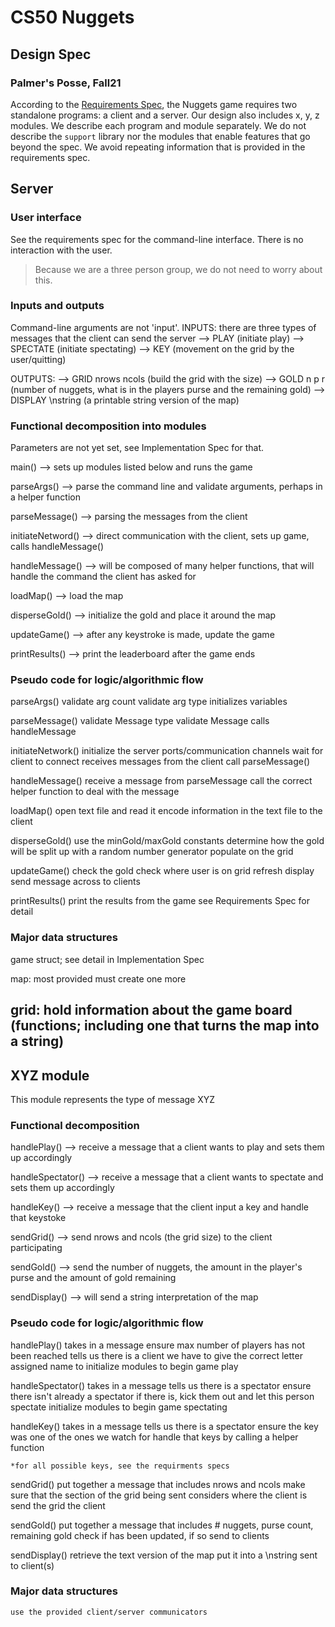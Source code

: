# CS50 Nuggets
## Design Spec
### Palmer's Posse, Fall21

According to the [Requirements Spec](REQUIREMENTS.md), the Nuggets game requires two standalone programs: a client and a server.
Our design also includes x, y, z modules.
We describe each program and module separately.
We do not describe the `support` library nor the modules that enable features that go beyond the spec.
We avoid repeating information that is provided in the requirements spec.
## Server
### User interface

See the requirements spec for the command-line interface. There is no interaction with the user.
> Because we are a three person group, we do not need to worry about this.

### Inputs and outputs
Command-line arguments are not 'input'.
INPUTS: there are three types of messages that the client can send the server
 --> PLAY (initiate play)
 --> SPECTATE (initiate spectating)
 --> KEY (movement on the grid by the user/quitting)

OUTPUTS:
 --> GRID nrows ncols (build the grid with the size)
 --> GOLD n p r (number of nuggets, what is in the players purse and the remaining gold)
 --> DISPLAY \nstring (a printable string version of the map)

### Functional decomposition into modules
Parameters are not yet set, see Implementation Spec for that.

main() --> sets up modules listed below and runs the game

parseArgs() --> parse the command line and validate arguments, perhaps in a helper function

parseMessage() --> parsing the messages from the client

initiateNetword() --> direct communication with the client, sets up game, calls handleMessage()

handleMessage() --> will be composed of many helper functions, that will handle the command the client has asked for

loadMap() --> load the map

disperseGold() --> initialize the gold and place it around the map

updateGame() --> after any keystroke is made, update the game

printResults() --> print the leaderboard after the game ends

 
### Pseudo code for logic/algorithmic flow

parseArgs()
	validate arg count
	validate arg type
	initializes variables
	
parseMessage() 
	validate Message type 
	validate Message
	calls handleMessage

initiateNetwork()
	initialize the server ports/communication channels
	wait for client to connect
		receives messages from the client
		call parseMessage()

handleMessage()
	receive a message from parseMessage
	call the correct helper function to deal with the message

loadMap()
	open text file and read it
	encode information in the text file to the client

disperseGold()
	use the minGold/maxGold constants
	determine how the gold will be split up with a random number generator 
	populate on the grid

updateGame()
	check the gold
	check where user is on grid
	refresh display
	send message across to clients

printResults()
	print the results from the game
	see Requirements Spec for detail

### Major data structures
 game struct; see detail in Implementation Spec

 map: most provided must create one more

 grid: hold information about the game board (functions; including one that turns the map into a string)
---

## XYZ module

This module represents the type of message XYZ

### Functional decomposition
 handlePlay() --> receive a message that a client wants to play and sets them up accordingly

 handleSpectator() --> receive a message that a client wants to spectate and sets them up accordingly

 handleKey() --> receive a message that the client input a key and handle that keystoke


 sendGrid() --> send nrows and ncols (the grid size) to the client participating

 sendGold() --> send the number of nuggets, the amount in the player's purse and the amount of gold remaining

 sendDisplay() --> will send a string interpretation of the map

### Pseudo code for logic/algorithmic flow
 handlePlay()
	takes in a message
	ensure max number of players has not been reached
	tells us there is a client we have to give the correct letter assigned name to
	initialize modules to begin game play

 handleSpectator() 
	takes in a message
	tells us there is a spectator
	ensure there isn't already a spectator
	if there is, kick them out and let this person spectate
	initialize modules to begin game spectating

 handleKey()
	takes in a message
	tells us there is a spectator
	ensure the key was one of the ones we watch for
	handle that keys by calling a helper function

	*for all possible keys, see the requirments specs	

 sendGrid() 
 	put together a message that includes nrows and ncols
	make sure that the section of the grid being sent considers where the client is
	send the grid the client

 sendGold()
	put together a message that includes # nuggets, purse count, remaining gold
	check if has been updated, if so send to clients

 sendDisplay()
	retrieve the text version of the map
	put it into a \nstring
	sent to client(s)

### Major data structures
	use the provided client/server communicators
